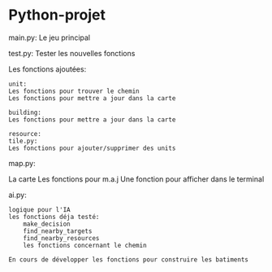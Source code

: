 # Python-projet

main.py: Le jeu principal

test.py: Tester les nouvelles fonctions

Les fonctions ajoutées:

    unit:
    Les fonctions pour trouver le chemin
    Les fonctions pour mettre a jour dans la carte

    building:
    Les fonctions pour mettre a jour dans la carte

    resource:
    tile.py:
    Les fonctions pour ajouter/supprimer des units

map.py: 

La carte
    Les fonctions pour m.a.j
    Une fonction pour afficher dans le terminal

ai.py:

    logique pour l'IA
    les fonctions déja testé:
        make_decision
        find_nearby_targets
        find_nearby_resources
        les fonctions concernant le chemin

    En cours de développer les fonctions pour construire les batiments

